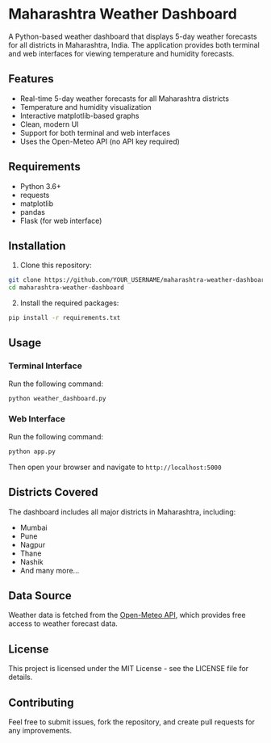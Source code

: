 # Maharashtra Weather Dashboard

A Python-based weather dashboard that displays 5-day weather forecasts for all districts in Maharashtra, India. The application provides both terminal and web interfaces for viewing temperature and humidity forecasts.

## Features

- Real-time 5-day weather forecasts for all Maharashtra districts
- Temperature and humidity visualization
- Interactive matplotlib-based graphs
- Clean, modern UI
- Support for both terminal and web interfaces
- Uses the Open-Meteo API (no API key required)

## Requirements

- Python 3.6+
- requests
- matplotlib
- pandas
- Flask (for web interface)

## Installation

1. Clone this repository:
```bash
git clone https://github.com/YOUR_USERNAME/maharashtra-weather-dashboard.git
cd maharashtra-weather-dashboard
```

2. Install the required packages:
```bash
pip install -r requirements.txt
```

## Usage

### Terminal Interface

Run the following command:
```bash
python weather_dashboard.py
```

### Web Interface

Run the following command:
```bash
python app.py
```
Then open your browser and navigate to `http://localhost:5000`

## Districts Covered

The dashboard includes all major districts in Maharashtra, including:
- Mumbai
- Pune
- Nagpur
- Thane
- Nashik
- And many more...

## Data Source

Weather data is fetched from the [Open-Meteo API](https://open-meteo.com/), which provides free access to weather forecast data.

## License

This project is licensed under the MIT License - see the LICENSE file for details.

## Contributing

Feel free to submit issues, fork the repository, and create pull requests for any improvements.
